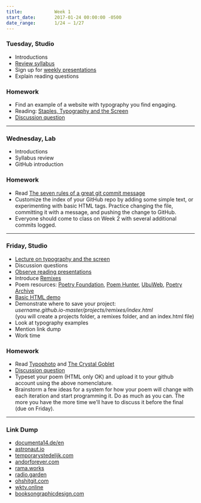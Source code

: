 ```yaml
---
title:            Week 1
start_date:       2017-01-24 00:00:00 -0500
date_range:       1/24 – 1/27
---
```


### Tuesday, Studio

- Introductions
- [Review syllabus](https://docs.google.com/document/d/1-LIN4FORlRYX5_45RADrhr3LfToIexXmyZGbMISJmYE/edit?usp=sharing)
- Sign up for [weekly presentations](https://docs.google.com/document/d/1LXGHiQjVmEY-LFfSyrloiwcQ6Gt2NVCJ1J5dTGJsIto/edit?usp=sharing)
- Explain reading questions


### Homework

- Find an example of a website with typography you find engaging.
- Reading: [Staples, Typography and the Screen](/assets/readings/staples-typography.pdf)
- [Discussion question](https://docs.google.com/document/d/1zvMFSkWFktWuv0O7ESqjfGFFFrwg34OH-BNWNLkuU-U/edit?usp=sharing)

---

### Wednesday, Lab

- Introductions
- Syllabus review
- GitHub introduction

### Homework

- Read [The seven rules of a great git commit message](http://chris.beams.io/posts/git-commit/#seven-rules)
- Customize the index of your GitHub repo by adding some simple text, or
  experimenting with basic HTML tags. Practice changing the file, committing it
  with a message, and pushing the change to GitHub.
- Everyone should come to class on Week 2 with several additional commits logged.

---

### Friday, Studio

- [Lecture on typography and the screen](/assets/lectures/lecture1_staples.pdf)
- Discussion questions
- [Observe reading presentations](/projects/reading)
- Introduce [Remixes](/projects/remixes)
- Poem resources: [Poetry Foundation](https://www.poetryfoundation.org/), [Poem Hunter](https://www.poemhunter.com/), [UbuWeb](http://ubuweb.com/), [Poetry Archive](http://www.poetryarchive.org/)
- [Basic HTML demo](http://www.w3schools.com/html/html_basic.asp)
- Demonstrate where to save your project:<br> *username.github.io-master/projects/remixes/index.html*<br>
  (you will create a projects folder, a remixes folder, and an index.html file)
- Look at typography examples
- Mention link dump
- Work time

### Homework

- Read [Typophoto](/assets/readings/moholy-nagy-laszlo-typophoto.pdf) and [The Crystal Goblet](/assets/readings/warde-beatrice_the-crystal-goblet.pdf)
- [Discussion question](https://docs.google.com/document/d/1IM-rqZtCQ9_DC0ElFMbqOZ9wxUSlPPYDqbLZZjRCIE0/edit?usp=sharing)
- Typeset your poem (HTML only OK) and upload it to your github account using the above nomenclature.
- Brainstorm a few ideas for a system for how your poem will change with each iteration and start programming it. Do as much as you can. The more you have the more time we'll have to discuss it before the final (due on Friday).

---

### Link Dump

- [documenta14.de/en](http://www.documenta14.de/en/)
- [astronaut.io](http://astronaut.io/)
- [temporarystedelijk.com](http://temporarystedelijk.com/)
- [andorforever.com](http://andorforever.com/)
- [rama.works](https://rama.works/)
- [radio.garden](http://radio.garden/live/)
- [ohshitgit.com](http://ohshitgit.com/)
- [wktv.online](http://wktv.online/)
- [booksongraphicdesign.com](https://booksongraphicdesign.com/)
